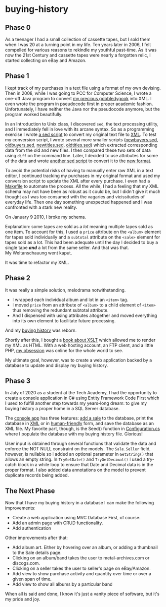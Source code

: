 # buying-history

## Phase 0
As a teenager I had a small collection of cassette tapes, but I sold them when I was 20 at a turning point in my life. Ten years later in 2006, I felt compelled for various reasons to rekindle my youthful past-time. As it was now the 21st Century and cassette tapes were nearly a forgotten relic, I started collecting on eBay and Amazon.

## Phase 1
I kept track of my purchases in a text file using a format of my own devising. Then in 2008, while I was going to PCC for Computer Science, I wrote a one-off Java program to convert [my precious gobbledygook][2] into XML. I even wrote the program in pseudocode first in proper academic fashion. Unfortunately, I have neither the Java nor the pseudocode anymore, but the program worked beautifully. 

In an Introduction to Unix class, I discovered `sed`, the text processing utility, and I immediately fell in love with its arcane syntax. So as a programming exercise I wrote [a sed script][3] to convert my original text file to [XML][4]. To test my conversion script, I wrote several more smaller scripts ([newbuyers.sed](legacy_files/newbuyers.sed), [oldbuyers.sed](legacy_files/oldbuyers.sed), [newtitles.sed](legacy_files/newtitles.sed), [oldtitles.sed](legacy_files/oldtitles.sed)) which extracted corresponding data from the old and new files. I then compared these two sets of data using `diff` on the command line. Later, I decided to use attributes for some of the data and wrote [another sed script][5] to convert it to the [new format][6].

To avoid the potential risks of having to manually enter raw XML in a text editor, I continued tracking my purchases in my original format and used my conversion script to update the XML after every purchase. I even had a [Makefile][7] to automate the process. All the while, I had a feeling that my XML schema may not have been as robust as it could be, but I didn't give it much thought as I was too consumed with the vagaries and vicissitudes of everyday life. Then one day something unexpected happened and I was confronted with a stark new reality.

On January 9 2010, I broke my schema.

Explanation: some tapes are sold as a *lot* meaning multiple tapes sold as one item. To account for this, I used a `price` attribute on the `<album>` element for tapes sold individually and a `subtotal` attribute on the `<sale>` element for tapes sold as a lot. This had been adequate until the day I decided to buy a single tape ***and*** a lot from the same seller.  And that was that.   
My Weltanschauung went kaput.

It was time to refactor my XML.

## Phase 2
It was really a simple solution, melodrama notwithstanding.   
- I wrapped each individual album and lot in an `<item>` tag. 
- I moved `price` from an attribute of `<album>` to a child element of `<item>` thus removing the redundant subtotal attribute. 
- And I dispensed with using attributes altogether and moved everything into its own element to facilitate future processing.

And my [buying history][8] was reborn.

Shortly after this, I bought a [book about XSLT][1] which allowed me to render my XML as HTML. With a web hosting account, an FTP client, and a little PHP, [my obsession][9] was online for the whole world to see. 

My ultimate goal, however, was to create a web application backed by a database to update and display my buying history. 

## Phase 3
In July of 2020 as a student at the Tech Academy, I had the opportunity to create a console application in C# using Entity Framework Code First which I used to fulfill another step towards my years-long dream: to give my buying history a proper home in a SQL Server database. 

The [console app][11] has three features: [add a sale][12] to the database, print the database in [XML][14] or in [human-friendly][13] form, and save the database as an XML file. My favorite part, though, is the Seed() function in [Configuration.cs][15] where I populate the database with my buying history file. Glorious! 

User input is obtained through several functions that validate the data and enforce the NOT NULL constraint on the models. The `Sale.Seller` field, however, is nullable so I added an optional parameter in `GetString()` that allows an empty string. In `TryGetDate()` and `TryGetDecimal()` I used a try-catch block in a while loop to ensure that Date and Decimal data is in the proper format. I also added data annotations on the model to prevent duplicate records being added. 

## The Next Phase
Now that I have my buying history in a database I can make the following improvements:
- Create a web application using MVC Database First, of course.
- Add an admin page with CRUD functionality.
- Add authentication

Other improvements after that:
- Add album art. Either by hovering over an album, or adding a thumbnail to the Sale details page.
- Clicking on an album/band takes the user to metal-archives.com or discogs.com.
- Clicking on a seller takes the user to seller's page on eBay/Amazon.
- Add view to show purchase activity and quantity over time or over a given span of time.
- Add view to show all albums by a particular band

When all is said and done, I know it's just a vanity piece of software, but it's my pride and joy.

[1]: <https://www.amazon.com/XSLT-Working-Khun-Yee-Fung/dp/0201711036/> "XSLT: Working with XML and HTML by Khun Yee Fung" 
[2]: <legacy_files/Buyinghistory.txt> "Buyinghistory.txt"
[3]: <legacy_files/convertbh.sed1> "converbh.sed1"
[4]: <legacy_files/bh1.xml> "bh1.xml"
[5]: <legacy_files/convertbh.sed2> "converbh.sed2"
[6]: <legacy_files/bh.xml> "Buyinghistory in XML w/ attributes"
[7]: <legacy_files/Makefile> "Makefile"
[8]: <bh.xml> "bh.xml"
[9]: <https://petergrace.site/buying-history/> "Peter Grace's Tape Buying History"
[10]: <legacy_files/albumsby> "Print albums by band"
[11]: <Program.cs> "BuyingHistory/Program.cs"
[12]: <README_files/buyinghistory-scrshot-add.png>
[13]: <README_files/buyinghistory-scrshot-print.png>
[14]: <README_files/buyinghistory-scrshot-print-xml.png>
[15]: <Migrations/Configuration.cs> "Configuration.cs"
